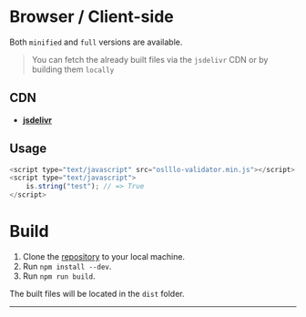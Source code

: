 # Browser / Client-side

Both `minified` and `full` versions are available.

> You can fetch the already built files via the `jsdelivr` CDN or by building them `locally`

## CDN

* [**jsdelivr**](https://www.jsdelivr.com/package/npm/oslllo-validator?path=dist%2Fbrowser)

## Usage

```js
<script type="text/javascript" src="oslllo-validator.min.js"></script>
<script type="text/javascript">
    is.string("test"); // => True
</script>
```

# Build

1. Clone the [repository](https://github.com/oslllo/validator) to your local machine.
2. Run `npm install --dev`.
3. Run `npm run build`.

The built files will be located in the `dist` folder.

----
